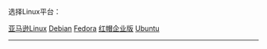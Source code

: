 <p id="platforms">选择Linux平台：</p>

<div class="interactive-tabs os">
  <div class="tabs">
    <a href="/install/linux/amazonlinux/2#versions" aria-pressed="{{ include.amazonlinux }}">亚马逊Linux</a>
    <a href="/install/linux/debian/12#versions" aria-pressed="{{ include.debian }}">Debian</a>
    <a href="/install/linux/fedora/39#versions" aria-pressed="{{ include.fedora }}">Fedora</a>
    <a href="/install/linux/ubi/9#versions" aria-pressed="{{ include.ubi }}">红帽企业版</a>
    <a href="/install/linux/ubuntu#versions" aria-pressed="{{ include.ubuntu }}">Ubuntu</a>
  </div>
</div>

<hr>
